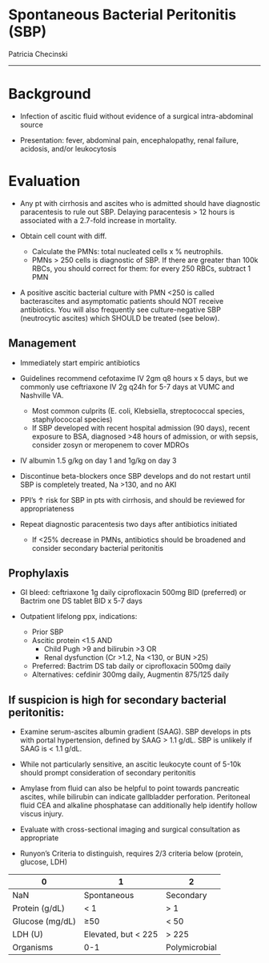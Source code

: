 # Spontaneous Bacterial Peritonitis (SBP)

Patricia Checinski

---

# Background

- Infection of ascitic fluid without evidence of a surgical intra-abdominal source

- Presentation: fever, abdominal pain, encephalopathy, renal failure, acidosis, and/or leukocytosis

# Evaluation

- Any pt with cirrhosis and ascites who is admitted should have diagnostic paracentesis to rule out SBP. Delaying paracentesis > 12 hours is associated with a 2.7-fold increase in mortality.

- Obtain cell count with diff.
    - Calculate the PMNs: total nucleated cells x % neutrophils.
    - PMNs > 250 cells is diagnostic of SBP. If there are greater than 100k RBCs, you should correct for them: for every 250 RBCs, subtract 1 PMN

- A positive ascitic bacterial culture with PMN <250 is called bacterascites and asymptomatic patients should NOT receive antibiotics. You will also frequently see culture-negative SBP (neutrocytic ascites) which SHOULD be treated (see below).

## Management

- Immediately start empiric antibiotics

- Guidelines recommend cefotaxime IV 2gm q8 hours x 5 days, but we commonly use ceftriaxone IV 2g q24h for 5-7 days at VUMC and Nashville VA.

    - Most common culprits (E. coli, Klebsiella, streptococcal species, staphylococcal species)
    - If SBP developed with recent hospital admission (90 days), recent exposure to BSA, diagnosed >48 hours of admission, or with sepsis, consider zosyn or meropenem to cover MDROs

- IV albumin 1.5 g/kg on day 1 and 1g/kg on day 3

- Discontinue beta-blockers once SBP develops and do not restart until SBP is completely treated, Na >130, and no AKI

- PPI’s ↑ risk for SBP in pts with cirrhosis, and should be reviewed for appropriateness

- Repeat diagnostic paracentesis two days after antibiotics initiated
    - If <25% decrease in PMNs, antibiotics should be broadened and consider secondary bacterial peritonitis

## Prophylaxis

- GI bleed: ceftriaxone 1g daily ciprofloxacin 500mg BID (preferred) or Bactrim one DS tablet BID x 5-7 days

- Outpatient lifelong ppx, indications:
    - Prior SBP
    - Ascitic protein <1.5 AND
        - Child Pugh >9 and bilirubin >3 OR
        - Renal dysfunction (Cr >1.2, Na <130, or BUN >25)
    - Preferred: Bactrim DS tab daily or ciprofloxacin 500mg daily
    - Alternatives: cefdinir 300mg daily, Augmentin 875/125 daily

## If suspicion is high for secondary bacterial peritonitis:

- Examine serum-ascites albumin gradient (SAAG). SBP develops in pts with portal hypertension, defined by SAAG > 1.1 g/dL. SBP is unlikely if SAAG is < 1.1 g/dL.

- While not particularly sensitive, an ascitic leukocyte count of 5-10k should prompt consideration of secondary peritonitis

- Amylase from fluid can also be helpful to point towards pancreatic ascites, while bilirubin can indicate gallbladder perforation. Peritoneal fluid CEA and alkaline phosphatase can additionally help identify hollow viscus injury.

- Evaluate with cross-sectional imaging and surgical consultation as appropriate

- Runyon’s Criteria to distinguish, requires 2/3 criteria below (protein, glucose, LDH)

| 0               | 1                    | 2             |
|-----------------|----------------------|---------------|
| NaN             | Spontaneous          | Secondary     |
| Protein (g/dL)  | \< 1                 | \> 1          |
| Glucose (mg/dL) | ≥50                  | \< 50         |
| LDH (U)         | Elevated, but \< 225 | \> 225        |
| Organisms       | 0-1                  | Polymicrobial |
